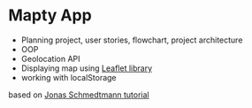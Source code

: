 # Mapty App

- Planning project, user stories, flowchart, project architecture
- OOP
- Geolocation API
- Displaying map using [Leaflet library](https://leafletjs.com/index.html)
- working with localStorage
  
based on [Jonas Schmedtmann tutorial](https://www.udemy.com/course/the-complete-javascript-course/)
